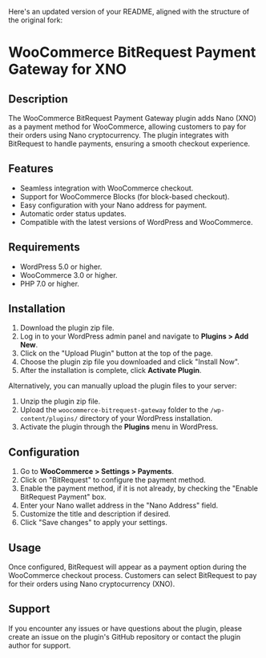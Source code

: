 Here's an updated version of your README, aligned with the structure of the original fork:

# WooCommerce BitRequest Payment Gateway for XNO

## Description

The WooCommerce BitRequest Payment Gateway plugin adds Nano (XNO) as a payment method for WooCommerce, allowing customers to pay for their orders using Nano cryptocurrency. The plugin integrates with BitRequest to handle payments, ensuring a smooth checkout experience.

## Features

- Seamless integration with WooCommerce checkout.
- Support for WooCommerce Blocks (for block-based checkout).
- Easy configuration with your Nano address for payment.
- Automatic order status updates.
- Compatible with the latest versions of WordPress and WooCommerce.

## Requirements

- WordPress 5.0 or higher.
- WooCommerce 3.0 or higher.
- PHP 7.0 or higher.

## Installation

1. Download the plugin zip file.
2. Log in to your WordPress admin panel and navigate to **Plugins > Add New**.
3. Click on the "Upload Plugin" button at the top of the page.
4. Choose the plugin zip file you downloaded and click "Install Now".
5. After the installation is complete, click **Activate Plugin**.

Alternatively, you can manually upload the plugin files to your server:

1. Unzip the plugin zip file.
2. Upload the `woocommerce-bitrequest-gateway` folder to the `/wp-content/plugins/` directory of your WordPress installation.
3. Activate the plugin through the **Plugins** menu in WordPress.

## Configuration

1. Go to **WooCommerce > Settings > Payments**.
2. Click on "BitRequest" to configure the payment method.
3. Enable the payment method, if it is not already, by checking the "Enable BitRequest Payment" box.
4. Enter your Nano wallet address in the "Nano Address" field.
5. Customize the title and description if desired.
6. Click "Save changes" to apply your settings.

## Usage

Once configured, BitRequest will appear as a payment option during the WooCommerce checkout process. Customers can select BitRequest to pay for their orders using Nano cryptocurrency (XNO).

## Support

If you encounter any issues or have questions about the plugin, please create an issue on the plugin's GitHub repository or contact the plugin author for support.
